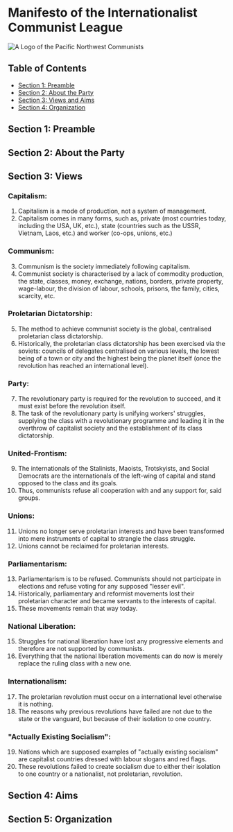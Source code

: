 # Manifesto of the Internationalist Communist League
![A Logo of the Pacific Northwest Communists](left-communist.png)

## Table of Contents

- [Section 1: Preamble](#section-1--preamble)
- [Section 2: About the Party](#section-2--about-the-party)
- [Section 3: Views and Aims](#section-3--views-and-aims)
- [Section 4: Organization](#section-4--organization)

## Section 1: Preamble

## Section 2: About the Party

## Section 3: Views

### Capitalism:

1. Capitalism is a mode of production, not a system of management.
2. Capitalism comes in many forms, such as, private (most countries today, including the USA, UK, etc.), state (countries such as the USSR, Vietnam, Laos, etc.) and worker (co-ops, unions, etc.)

### Communism:

3. Communism is the society immediately following capitalism.
4. Communist society is characterised by a lack of commodity production, the state, classes, money, exchange, nations, borders, private property, wage-labour, the division of labour, schools, prisons, the family, cities, scarcity, etc.

### Proletarian Dictatorship:

5. The method to achieve communist society is the global, centralised proletarian class dictatorship.
6. Historically, the proletarian class dictatorship has been exercised via the soviets: councils of delegates centralised on various levels, the lowest being of a town or city and the highest being the planet itself (once the revolution has reached an international level).

### Party:

7. The revolutionary party is required for the revolution to succeed, and it must exist before the revolution itself.
8. The task of the revolutionary party is unifying workers' struggles, supplying the class with a revolutionary programme and leading it in the overthrow of capitalist society and the establishment of its class dictatorship.

### United-Frontism:

9. The internationals of the Stalinists, Maoists, Trotskyists, and Social Democrats are the internationals of the left-wing of capital and stand opposed to the class and its goals.
10. Thus, communists refuse all cooperation with and any support for, said groups.

### Unions:

11. Unions no longer serve proletarian interests and have been transformed into mere instruments of capital to strangle the class struggle.
12. Unions cannot be reclaimed for proletarian interests.

### Parliamentarism:

13. Parliamentarism is to be refused. Communists should not participate in elections and refuse voting for any supposed "lesser evil".
14. Historically, parliamentary and reformist movements lost their proletarian character and became servants to the interests of capital.
15. These movements remain that way today.

### National Liberation:

15. Struggles for national liberation have lost any progressive elements and therefore are not supported by communists.
16. Everything that the national liberation movements can do now is merely replace the ruling class with a new one.

### Internationalism:

17. The proletarian revolution must occur on a international level otherwise it is nothing.
18. The reasons why previous revolutions have failed are not due to the state or the vanguard, but because of their isolation to one country.

### "Actually Existing Socialism":

19. Nations which are supposed examples of "actually existing socialism" are capitalist countries dressed with labour slogans and red flags.
20. These revolutions failed to create socialism due to either their isolation to one country or a nationalist, not proletarian, revolution.

## Section 4: Aims

## Section 5: Organization
